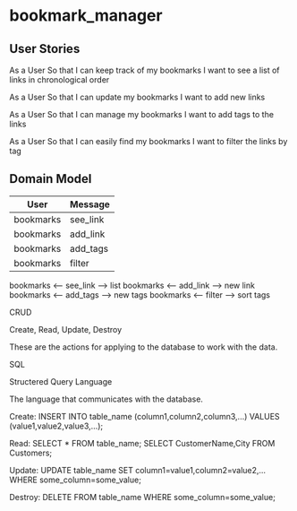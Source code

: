 
# bookmark_manager

## User Stories

As a User
So that I can keep track of my bookmarks
I want to see a list of links in chronological order

As a User
So that I can update my bookmarks
I want to add new links

As a User
So that I can manage my bookmarks
I want to add tags to the links

As a User
So that I can easily find my bookmarks
I want to filter the links by tag


## Domain Model


| User        | Message         |
|-------------|-----------------|
| bookmarks   |  see_link       |
| bookmarks   |  add_link       |
| bookmarks   |  add_tags       |
| bookmarks   |  filter         |

bookmarks <-- see_link --> list
bookmarks <-- add_link --> new link
bookmarks <-- add_tags --> new tags
bookmarks <-- filter --> sort tags

CRUD

Create, Read, Update, Destroy

These are the actions for applying to the database to work with the data.

SQL

Structered Query Language

The language that communicates with the database.

Create:   INSERT INTO table_name (column1,column2,column3,...)
          VALUES (value1,value2,value3,...);

Read:     SELECT * FROM table_name;
          SELECT CustomerName,City FROM Customers;

Update:   UPDATE table_name
          SET column1=value1,column2=value2,...
          WHERE some_column=some_value;

Destroy:  DELETE FROM table_name
          WHERE some_column=some_value;
